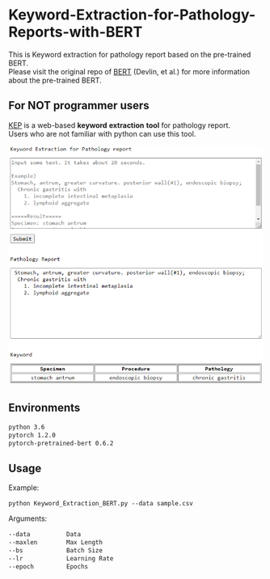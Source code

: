 # Keyword-Extraction-for-Pathology-Reports-with-BERT
This is Keyword extraction for pathology report based on the pre-trained BERT.  
Please visit the original repo of [BERT] (Devlin, et al.) for more information about the pre-trained BERT.

## For NOT programmer users
[KEP] is a web-based **keyword** **extraction** **tool** for pathology report.  
Users who are not familiar with python can use this tool.  
  
![screensh](./img/website.png)


## Environments

	python 3.6  
	pytorch 1.2.0  
	pytorch-pretrained-bert 0.6.2  

## Usage

Example:  

	python Keyword_Extraction_BERT.py --data sample.csv

Arguments:  

	--data			Data  
	--maxlen		Max Length  
	--bs			Batch Size  
	--lr			Learning Rate  
	--epoch			Epochs  
  
	
	
[KEP]: http://cdal.korea.ac.kr/KEP/kep.php
[BERT]: https://github.com/google-research/bert